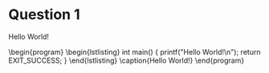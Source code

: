 
Question 1
===========

Hello World!

\begin{program}
\begin{lstlisting}
  int main() {
    printf("Hello World!\n");
    return EXIT_SUCCESS;
  }
\end{lstlisting}
  \caption{Hello World!}
\end{program}

